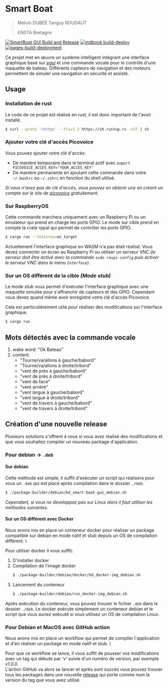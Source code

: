 # Smart Boat 

> Melvin DUBEE
> Tanguy ROUDAUT
> 
> ENSTA Bretagne

[![SmartBoat GUI Build and Release](https://github.com/tanguy-rdt/depot-smart-boat/actions/workflows/main.yml/badge.svg)](https://github.com/tanguy-rdt/depot-smart-boat/actions/workflows/main.yml)
[![mdbook build-deploy](https://github.com/tanguy-rdt/depot-smart-boat/actions/workflows/gh-pages.yml/badge.svg)](https://github.com/tanguy-rdt/depot-smart-boat/actions/workflows/gh-pages.yml)
[![pages-build-deployment](https://github.com/tanguy-rdt/depot-smart-boat/actions/workflows/pages/pages-build-deployment/badge.svg)](https://github.com/tanguy-rdt/depot-smart-boat/actions/workflows/pages/pages-build-deployment)

Ce projet met en œuvre un système intelligent intégrant une interface graphique basé sur [_egui_](https://github.com/emilk/egui) et une commande vocale pour le contrôle d'une maquette de bateau. Différents capteurs de navigation et des moteurs permettent de simuler une navigation en sécurité et assisté.


## Usage 

### Installation de rust

Le code de ce projet est réalisé en rust, il est donc important de l'avoir installé.

```bash
$ curl --proto '=https' --tlsv1.2 https://sh.rustup.rs -sSf | sh
```

### Ajouter votre clé d'accès Picovoice

Vous pouvez ajouter votre clé d'accès:
- De manière temporaire dans le terminal actif avec `export PICOVOICE_ACCES_KEY="YOUR_ACCES_KEY"`
- De manière permanente en ajoutant cette commande dans votre `~/.bashrc` ou `~/.zshrc` en fonction du shell utilisé.

_Si vous n'avez pas de clé d'accès, vous pouvez en obtenir une en créant un compte sur le site de [picovoice](https://console.picovoice.ai/login) gratuitement._



### Sur RaspberryOS

Cette commande marchera uniquement avec un Raspberry Pi ou un émulateur qui prend en charge les ports GPIO. Le mode sur cible prend en compte la crate rppal qui permet de contrôler les ports GPIO.

```bash
$ cargo run --features=on_target
```

Actuellement l'interface graphique en WASM n'a pas était réalisé. Vous devez connecter un écran au Raspberry Pi ou utiliser un serveur VNC _(le serveur doit être activé avec la commande `sudo raspi-config` puis activer le serveur VNC dans le menu `Interface`)._


### Sur un OS différent de la cible _(Mode stub)_

Le mode _stub_ vous permet d'exécuter l'interface graphique avec une maquette simulée pour s'affranchir de capteurs et des GPIO. Cependant vous devez quand même avoir enregistré votre clé d'accès Picovoice. 

Cela est particulièrement utile pour réaliser des modifications sur l'interface graphique.

```bash
$ cargo run 
```

## Mots détectés avec la commande vocale

1. wake word: "Ok Bateau"
2. content:
    - "Tourne/va/allons à gauche/babord"
    - "Tourne/va/allons à droite/tribord"
    - "vent de près à gauche/babord"
    - "vent de près à droite/tribord"
    - "vent de face"
    - "vent arrière" 
    - "vent largue à gauche/babord"
    - "vent largue à droite/tribord"
    - "vent de travers à gauche/babord"
    - "vent de travers à droite/tribord"

## Création d'une nouvelle release 

Plusieurs solutions s'offrent à vous si vous avez réalisé des modifications et que vous souhaitez compiler un nouveau package d'application.

### Pour debian  &#8594; `.deb`
#### Sur debian 
Cette méthode est simple, il suffit d'exécuter un script qui réalisera pour vous un `.deb` qui est placé après compilation dans le dossier `./deb`.

```bash
$ ./package-builder/debian/bd_smart-boat-gui_debian.sh
```

_Cependant, si vous ne développez pas sur Linux alors il faut utiliser les méthodes suivantes._

#### Sur un OS différent avec Docker

Nous avons mis en place un conteneur docker pour réaliser un package compatible sur debian en mode natif et stub depuis un OS de compilation différent. \

Pour utiliser docker il vous suffit:
1. D'installer docker 
2. Compilation de l'image docker
    ```bash
    $ ./package-builder/debian/docker/bd_docker-img_debian.sh
    ```
3. Lancement du conteneur 
    ```bash
    $ ./package-builder/debian/run_docker-img_debian.sh
    ```

Après exécution du conteneur, vous pouvez trouver le fichier `.deb` dans le dossier `./deb`. Le docker exécute simplement un conteneur debian et le script que vous auriez exécuté si vous utilisez un OS de compilation Linux. 

### Pour Debian et MacOS avec GitHub action 

Nous avons mis en place un workflow qui permet de compiler l'application et d'en réaliser un package en mode natif et stub. \

Pour que ce workflow se lance, il vous suffit de pousser vos modifications avec un tag qui débute par _'v'_ suivie d'un numéro de version, par exemple _v1.0.0_. \
L'action GitHub va alors se lancer et après sont succès vous pouvez trouver tous les packages dans une nouvelle [release](https://github.com/tanguy-rdt/depot-smart-boat/releases) qui porte comme nom la version du tag que vous avez utilisé.


